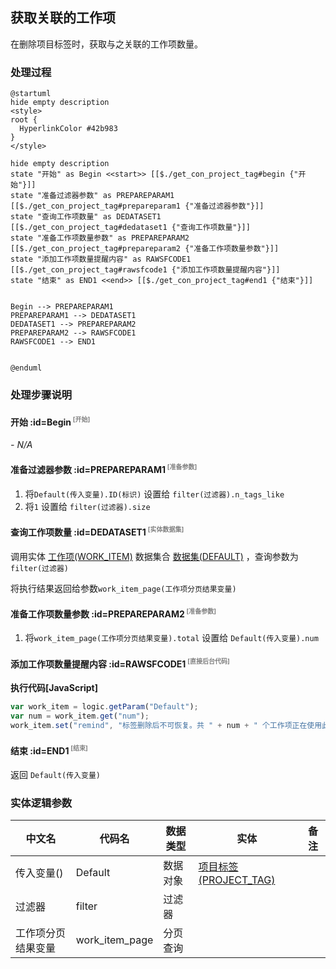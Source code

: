 ## 获取关联的工作项 <!-- {docsify-ignore-all} -->

   在删除项目标签时，获取与之关联的工作项数量。

### 处理过程

```plantuml
@startuml
hide empty description
<style>
root {
  HyperlinkColor #42b983
}
</style>

hide empty description
state "开始" as Begin <<start>> [[$./get_con_project_tag#begin {"开始"}]]
state "准备过滤器参数" as PREPAREPARAM1  [[$./get_con_project_tag#prepareparam1 {"准备过滤器参数"}]]
state "查询工作项数量" as DEDATASET1  [[$./get_con_project_tag#dedataset1 {"查询工作项数量"}]]
state "准备工作项数量参数" as PREPAREPARAM2  [[$./get_con_project_tag#prepareparam2 {"准备工作项数量参数"}]]
state "添加工作项数量提醒内容" as RAWSFCODE1  [[$./get_con_project_tag#rawsfcode1 {"添加工作项数量提醒内容"}]]
state "结束" as END1 <<end>> [[$./get_con_project_tag#end1 {"结束"}]]


Begin --> PREPAREPARAM1
PREPAREPARAM1 --> DEDATASET1
DEDATASET1 --> PREPAREPARAM2
PREPAREPARAM2 --> RAWSFCODE1
RAWSFCODE1 --> END1


@enduml
```


### 处理步骤说明

#### 开始 :id=Begin<sup class="footnote-symbol"> <font color=gray size=1>[开始]</font></sup>



*- N/A*
#### 准备过滤器参数 :id=PREPAREPARAM1<sup class="footnote-symbol"> <font color=gray size=1>[准备参数]</font></sup>



1. 将`Default(传入变量).ID(标识)` 设置给  `filter(过滤器).n_tags_like`
2. 将`1` 设置给  `filter(过滤器).size`

#### 查询工作项数量 :id=DEDATASET1<sup class="footnote-symbol"> <font color=gray size=1>[实体数据集]</font></sup>



调用实体 [工作项(WORK_ITEM)](module/ProjMgmt/work_item.md) 数据集合 [数据集(DEFAULT)](module/ProjMgmt/work_item#数据集合) ，查询参数为`filter(过滤器)`

将执行结果返回给参数`work_item_page(工作项分页结果变量)`

#### 准备工作项数量参数 :id=PREPAREPARAM2<sup class="footnote-symbol"> <font color=gray size=1>[准备参数]</font></sup>



1. 将`work_item_page(工作项分页结果变量).total` 设置给  `Default(传入变量).num`

#### 添加工作项数量提醒内容 :id=RAWSFCODE1<sup class="footnote-symbol"> <font color=gray size=1>[直接后台代码]</font></sup>



<p class="panel-title"><b>执行代码[JavaScript]</b></p>

```javascript
var work_item = logic.getParam("Default");
var num = work_item.get("num");
work_item.set("remind", "标签删除后不可恢复。共 " + num + " 个工作项正在使用此标签，删除后会从对应工作项中移除。");

```

#### 结束 :id=END1<sup class="footnote-symbol"> <font color=gray size=1>[结束]</font></sup>



返回 `Default(传入变量)`



### 实体逻辑参数

|    中文名   |    代码名    |  数据类型    |  实体   |备注 |
| --------| --------| -------- | -------- | --------   |
|传入变量(<i class="fa fa-check"/></i>)|Default|数据对象|[项目标签(PROJECT_TAG)](module/ProjMgmt/project_tag.md)||
|过滤器|filter|过滤器|||
|工作项分页结果变量|work_item_page|分页查询|||

